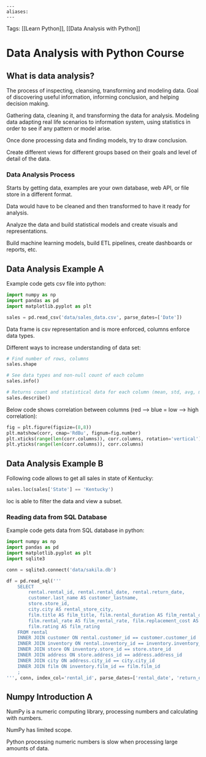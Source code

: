 ```
---
aliases:
---
```

Tags: [[Learn Python]], [[Data Analysis with Python]]

# Data Analysis with Python Course
## What is data analysis?
The process of inspecting, cleansing, transforming and modeling data. Goal of discovering useful information, informing conclusion, and helping decision making.

Gathering data, cleaning it, and transforming the data for analysis. Modeling data adapting real life scenarios to information system, using statistics in order to see if any pattern or model arise.

Once done processing data and finding models, try to draw conclusion.

Create different views for different groups based on their goals and level of detail of the data.

### Data Analysis Process
Starts by getting data, examples are your own database, web API, or file store in a different format.

Data would have to be cleaned and then transformed to have it ready for analysis.

Analyze the data and build statistical models and create visuals and representations.

Build machine learning models, build ETL pipelines, create dashboards or reports, etc.

## Data Analysis Example A
Example code gets csv file into python:
```py
import numpy as np
import pandas as pd
import matplotlib.pyplot as plt

sales = pd.read_csv('data/sales_data.csv', parse_dates=['Date'])
```

Data frame is csv representation and is more enforced, columns enforce data types.

Different ways to increase understanding of data set:

```py
# Find number of rows, columns
sales.shape

# See data types and non-null count of each column
sales.info()

# Returns count and statistical data for each column (mean, std, avg, min, max, etc)
sales.describe()
```

Below code shows correlation between columns (red --> blue = low --> high correlation):
```py
fig = plt.figure(figsize=(8,8))
plt.matshow(corr, cmap='RdBu', fignum=fig.number)
plt.xticks(range(len(corr.columns)), corr.columns, rotation='vertical')
plt.yticks(range(len(corr.columns)), corr.columns)
```

## Data Analysis Example B
Following code allows to get all sales in state of Kentucky:
```py
sales.loc(sales['State'] == 'Kentucky')
```

loc is able to filter the data and view a subset.

### Reading data from SQL Database
Example code gets data from SQL database in python:
```py
import numpy as np
import pandas as pd
import matplotlib.pyplot as plt
import sqlite3

conn = sqlite3.connect('data/sakila.db')

df = pd.read_sql('''
	SELECT
		rental.rental_id, rental.rental_date, rental.return_date,
		customer.last_name AS customer_lastname,
		store.store_id,
		city.city AS rental_store_city,
		film.title AS film_title, film.rental_duration AS film_rental_duration,
		film.rental_rate AS film_rental_rate, film.replacement_cost AS film_replacement_cost,
		film.rating AS film_rating
	FROM rental
	INNER JOIN customer ON rental.customer_id == customer.customer_id
	INNER JOIN inventory ON rental.inventory_id == inventory.inventory_id
	INNER JOIN store ON inventory.store_id == store.store_id
	INNER JOIN address ON store.address_id == address.address_id
	INNER JOIN city ON address.city_id == city.city_id
	INNER JOIN film ON inventory.film_id == film.film_id
	;
''', conn, index_col='rental_id', parse_dates=['rental_date', 'return_date'])
```

## Numpy Introduction A
NumPy is a numeric computing library, processing numbers and calculating with numbers.

NumPy has limited scope.

Python processing numeric numbers is slow when processing large amounts of data. 